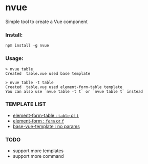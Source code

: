 # nvue

Simple tool to create a Vue component

### Install:
```npm install -g nvue```

### Usage:
```
> nvue table
Created  table.vue used base template

> nvue table -t table
Created  table.vue used element-form-table template
You can also use `nvue table -t t` or `nvue table t` instead
```

### TEMPLATE LIST

- [element-form-table : `table` or `t`](./templates/element-form-table.vue)
- [element-form : `form` or `f`](./templates/element-form.vue)
- [base-vue-template : no params](./templates/tpl.vue)


### TODO
* support more templates
* support more command
